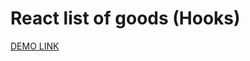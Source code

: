 # React list of goods (Hooks)

[DEMO LINK](https://olena-yanovska.github.io/react_list-of-goods-hooks/)
